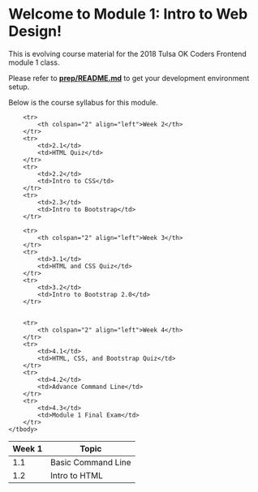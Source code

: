 # Welcome to Module 1: Intro to Web Design!

This is evolving course material for the 2018 Tulsa OK Coders Frontend module 1 class.

Please refer to [**prep/README.md**](https://github.com/sergei202/okcoders-backend/blob/master/00-preparation/README.md) to get your development environment setup.

Below is the course syllabus for this module.

<table>
	<thead>
		<tr>
			<th>Week 1</th>
			<th>Topic</th>
		</tr>
	</thead>
	<tbody>
		<tr>
			<td>1.1</td>
			<td>Basic Command Line</td>
		</tr>
		<tr>
			<td>1.2</td>
			<td>Intro to HTML</td>
		</tr>

		<tr>
			<th colspan="2" align="left">Week 2</th>
		</tr>
		<tr>
			<td>2.1</td>
			<td>HTML Quiz</td>
		</tr>
		<tr>
			<td>2.2</td>
			<td>Intro to CSS</td>
		</tr>
		<tr>
			<td>2.3</td>
			<td>Intro to Bootstrap</td>
		</tr>

		<tr>
			<th colspan="2" align="left">Week 3</th>
		</tr>
		<tr>
			<td>3.1</td>
			<td>HTML and CSS Quiz</td>
		</tr>
		<tr>
			<td>3.2</td>
			<td>Intro to Bootstrap 2.0</td>
		</tr>


		<tr>
			<th colspan="2" align="left">Week 4</th>
		</tr>
		<tr>
			<td>4.1</td>
			<td>HTML, CSS, and Bootstrap Quiz</td>
		</tr>
		<tr>
			<td>4.2</td>
			<td>Advance Command Line</td>
		</tr>
		<tr>
			<td>4.3</td>
			<td>Module 1 Final Exam</td>
		</tr>
	</tbody>
</table>
